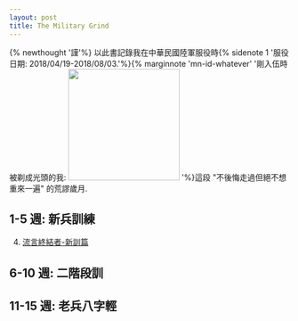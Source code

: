 ```yaml
---
layout: post
title: The Military Grind
---
```

{% newthought '謹'%} 以此書記錄我在中華民國陸軍服役時{% sidenote 1 '服役日期: 2018/04/19-2018/08/03.'%}{% marginnote 'mn-id-whatever' '剛入伍時被剃成光頭的我: <img src="https://user-images.githubusercontent.com/7057863/40884275-363cf80a-6743-11e8-83e3-1dabf5c11287.png" width="200">
'%}這段 "不後悔走過但絕不想重來一遍" 的荒謬歲月.

## 1-5 週: 新兵訓練

<!--1. [通往地獄的高速公路](chap_1/highway_to_hell/):
 
2. [懇親](chap_1/probabilityreview):

3. [鑑測](chap_1/applications):-->

4. [流言終結者-新訓篇](chap_1/myth_buster/) 

<!--5. [<span style="color:DarkRed">第 1 堂課: 別把自己的價值定義在不能控制的人事物之上</span>](chap_1/lesson/)-->

## 6-10 週: 二階段訓

<!--1. [全休](chap_2/directed/):

2. [圖書館 or 健身房?](chap_2/library_or_gym/):

3. [饒舌](chap_2/undirected/):-->

<!--4. [流言終結者: 二階段篇](chap_1/highway_to_hell/) 

5. [<span style="color:DarkRed">第 2 堂課: 做選擇前, 觀察自己最能忍受哪一種痛苦而不是只看最喜歡哪一種結果</span>](chap_1/highway_to_hell/)-->

## 11-15 週: 老兵八字輕

<!--1. [軍官考試](chap_3/ve/):

2. [捲菸](chap_3/jt/):

3. [轉診](chap_3/sampling/):

4. [星夜呢喃](chap_3/variational/):

5. [頭也不回](chap_3/variational/):-->


<!--## 體會

1. [The variational autoencoder](extras/vae): Deep generative models. The reparametrization trick. Learning latent visual representations.


## 附錄 1: 笑話

## 附錄 2: 當兵時閱讀的書
-->

